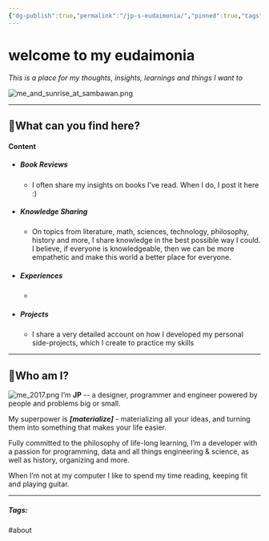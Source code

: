 ```yaml
---
{"dg-publish":true,"permalink":"/jp-s-eudaimonia/","pinned":true,"tags":["gardenEntry"],"noteIcon":"3"}
---
```


# welcome to my eudaimonia

*This is a place for my thoughts, insights, learnings and things I want to* 

![me_and_sunrise_at_sambawan.png](/img/user/Resources/me_and_sunrise_at_sambawan.png)

---
## 🤔What can you find here?

#### Content

 - ##### Book Reviews
	 - I often share my insights on books I've read. When I do, I post it here :)
 - ##### Knowledge Sharing
	 - On topics from literature, math, sciences, technology, philosophy, history and more, I share knowledge in the best possible way I could. I believe, if everyone is knowledgeable, then we can be more empathetic and make this world a better place for everyone.
 - ##### Experiences
	 - 
 - ##### Projects
	 - I share a very detailed account on how I developed my personal side-projects, which I create to practice my skills







---
## 🤵Who am I?

![me_2017.png](/img/user/Resources/me_2017.png)
I’m **JP** -- a designer, programmer and engineer powered by people and problems big or small.  

My superpower is _**[materialize]**_ - materializing all your ideas, and turning them into something that makes your life easier.  
  
Fully committed to the philosophy of life-long learning, I’m a developer with a passion for programming, data and all things engineering & science, as well as history, organizing and more.  
  
When I’m not at my computer I like to spend my time reading, keeping fit and playing guitar.

---
##### Tags:

#about 